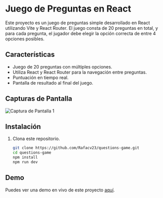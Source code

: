 # Juego de Preguntas en React

Este proyecto es un juego de preguntas simple desarrollado en React utilizando Vite y React Router. El juego consta de 20 preguntas en total, y para cada pregunta, el jugador debe elegir la opción correcta de entre 4 opciones posibles.

## Características

- Juego de 20 preguntas con múltiples opciones.
- Utiliza React y React Router para la navegación entre preguntas.
- Puntuación en tiempo real.
- Pantalla de resultado al final del juego.

## Capturas de Pantalla

![Captura de Pantalla 1](/screenshots/screenshot1.png)
## Instalación

1. Clona este repositorio.

    ```bash
    git clone https://github.com/Rafacv23/questions-game.git
    cd questions-game
    npm install 
    npm run dev
    ```

## Demo

Puedes ver una demo en vivo de este proyecto [aquí](https://questions-game-iota.vercel.app/).